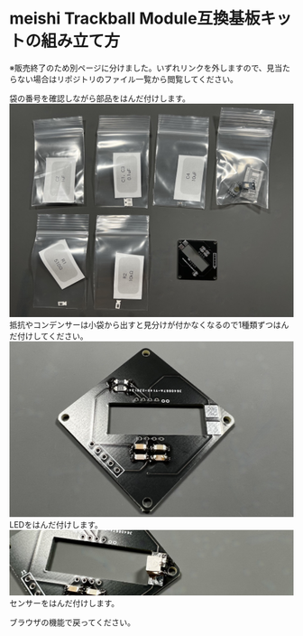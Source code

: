 # meishi Trackball Module互換基板キットの組み立て方
※販売終了のため別ページに分けました。いずれリンクを外しますので、見当たらない場合はリポジトリのファイル一覧から閲覧してください。

袋の番号を確認しながら部品をはんだ付けします。
![](img/IMG_2885.jpeg)  
抵抗やコンデンサーは小袋から出すと見分けが付かなくなるので1種類ずつはんだ付けしてください。
![](img/IMG_2886.jpeg)  
LEDをはんだ付けします。
![](img/IMG_2888.jpeg)  
センサーをはんだ付けします。

ブラウザの機能で戻ってください。
